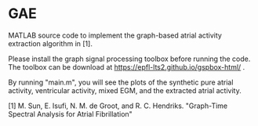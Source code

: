 # GAE
MATLAB source code to implement the graph-based atrial activity extraction algorithm in [1].

Please install the graph signal processing toolbox before running the code. The toolbox can be download at https://epfl-lts2.github.io/gspbox-html/ .

By running "main.m", you will see the plots of the synthetic pure atrial activity, ventricular activity, mixed EGM, and the extracted atrial activity.


[1] M. Sun, E. Isufi, N. M. de Groot, and R. C. Hendriks. 
    "Graph-Time Spectral Analysis for Atrial Fibrillation"

  
